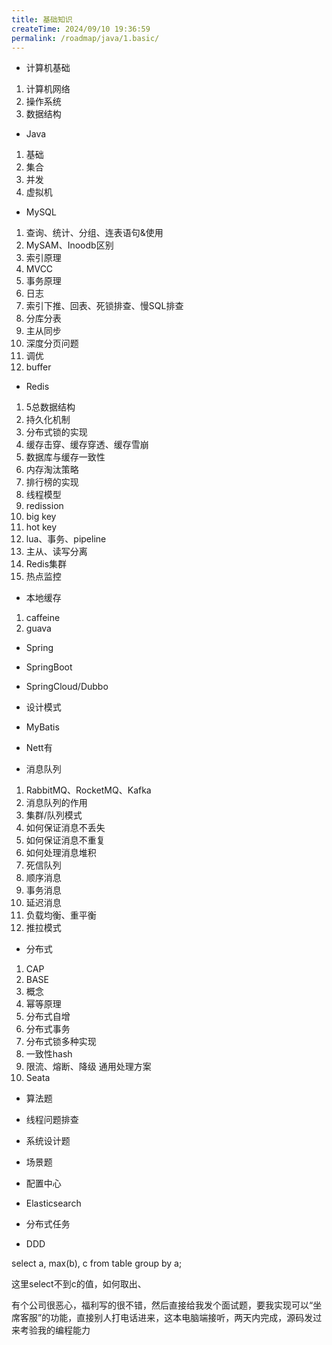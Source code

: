 ```yaml
---
title: 基础知识
createTime: 2024/09/10 19:36:59
permalink: /roadmap/java/1.basic/
---
```


- 计算机基础

1. 计算机网络
2. 操作系统
3. 数据结构

- Java

1. 基础
2. 集合
3. 并发
4. 虚拟机

- MySQL

1. 查询、统计、分组、连表语句&使用
2. MySAM、Inoodb区别
3. 索引原理
4. MVCC
5. 事务原理
6. 日志
7. 索引下推、回表、死锁排查、慢SQL排查
8. 分库分表
9. 主从同步
10. 深度分页问题
11. 调优
12. buffer

- Redis

1. 5总数据结构
2. 持久化机制
3. 分布式锁的实现
4. 缓存击穿、缓存穿透、缓存雪崩
5. 数据库与缓存一致性
6. 内存淘汰策略
7. 排行榜的实现
8. 线程模型
9. redission
10. big key
11. hot key
12. lua、事务、pipeline
13. 主从、读写分离
14. Redis集群
15. 热点监控

- 本地缓存

1. caffeine
2. guava

- Spring

- SpringBoot

- SpringCloud/Dubbo

- 设计模式

- MyBatis

- Nett有

- 消息队列

1. RabbitMQ、RocketMQ、Kafka
2. 消息队列的作用
3. 集群/队列模式
4. 如何保证消息不丢失
5. 如何保证消息不重复
6. 如何处理消息堆积
7. 死信队列
8. 顺序消息
9. 事务消息
10. 延迟消息
11. 负载均衡、重平衡
12. 推拉模式

- 分布式

1. CAP
2. BASE
3. 概念
4. 幂等原理
5. 分布式自增
6. 分布式事务
7. 分布式锁多种实现
8. 一致性hash
9. 限流、熔断、降级 通用处理方案
10. Seata

- 算法题

- 线程问题排查

- 系统设计题

- 场景题

- 配置中心

- Elasticsearch

- 分布式任务

- DDD


select a, max(b), c from table group by a;

这里select不到c的值，如何取出、



有个公司很恶心，福利写的很不错，然后直接给我发个面试题，要我实现可以“坐席客服”的功能，直接别人打电话进来，这本电脑端接听，两天内完成，源码发过来考验我的编程能力